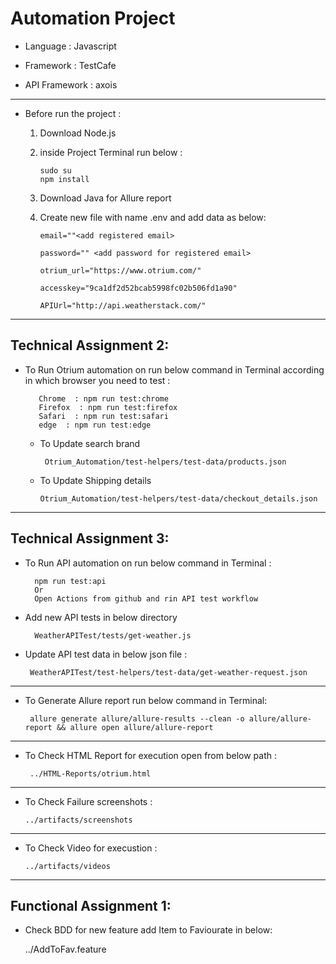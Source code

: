 # Automation Project

* Language  : Javascript 

* Framework : TestCafe

* API Framework : axois 

-----------------------

* Before run the project :

   1) Download Node.js 
   2) inside Project Terminal run below :
 
          sudo su
          npm install 

    3) Download Java for Allure report   
    4) Create new file with name .env and add data as below:
    
           email=""<add registered email>
   
           password="" <add password for registered email>
   
           otrium_url="https://www.otrium.com/"
   
           accesskey="9ca1df2d52bcab5998fc02b506fd1a90"
   
           APIUrl="http://api.weatherstack.com/"
          
                     
--------------------------                    
Technical Assignment 2:
------------------------
* To Run Otrium automation on run below command in Terminal according in which browser you need to test :

         Chrome  : npm run test:chrome 
         Firefox  : npm run test:firefox 
         Safari  : npm run test:safari 
         edge  : npm run test:edge 
  
  * To Update search brand

         Otrium_Automation/test-helpers/test-data/products.json
         
   * To Update Shipping details 

         Otrium_Automation/test-helpers/test-data/checkout_details.json
         
--------------------------------                               
Technical Assignment 3:
------------------------
 * To Run API automation on run below command in Terminal :

         npm run test:api
         Or
         Open Actions from github and rin API test workflow
         
 * Add new API tests in below directory 

         WeatherAPITest/tests/get-weather.js
         
 * Update API test data in below json file :

        WeatherAPITest/test-helpers/test-data/get-weather-request.json
        
------------------------------------------------
* To Generate Allure report run below command in Terminal:

       allure generate allure/allure-results --clean -o allure/allure-report && allure open allure/allure-report

------------------------------------------------
* To Check HTML Report for execution open from below path :

       ../HTML-Reports/otrium.html

------------------------------------------------

* To Check Failure screenshots :

      ../artifacts/screenshots

------------------------------------------------
* To Check Video for execustion  :

      ../artifacts/videos
      
------------------------------------------------
Functional Assignment 1:
-------------------------
* Check BDD for new feature add Item to Faviourate in below:
 
     ../AddToFav.feature
